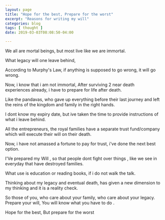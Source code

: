 ```yaml
---
layout: page
title: "Hope for the best, Prepare for the worst"
excerpt: "Reasons for writing my will"
categories: blog
tags: [ thought ]
date: 2019-03-03T08:08:50-04:00

---
```

We all are mortal beings,
but most live like we are immortal.

What legacy will one leave behind,

According to Murphy's Law, if anything is supposed to go wrong, it will go wrong.

Now, i know that i am not immortal, After surviving 2 near death experiences already, i have to prepare for life after death.

Like the pandavas, who gave up everything before their last journey and left the reins of the kingdom and family in the right hands.

I dont know my expiry date, but ive taken the time to provide instructions of what i leave behind.

All the entrepreneurs, the royal families have a separate trust fund/company which will execute their will on their death.

Now, i have not amassed a fortune to pay for trust,
i've done the next best option.

I'Ve prepared my Will , so that people dont fight over things , like we see in everyday that have destroyed families.

What use is education or reading books, if i do not walk the talk.

Thinking about my legacy and eventual death, has given a new dimension to my thinking and it is a reality check.

So those of you, who care about your family, who care about your legacy. Prepare your will, You will know what you have to do .

Hope for the best, But prepare for the worst
